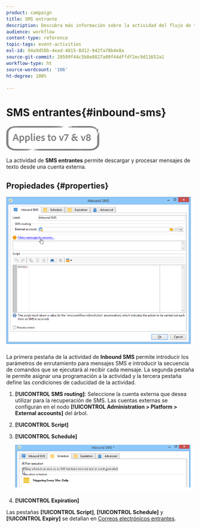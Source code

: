 ```yaml
---
product: campaign
title: SMS entrante
description: Descubra más información sobre la actividad del flujo de trabajo SMS entrante
audience: workflow
content-type: reference
topic-tags: event-activities
exl-id: 94a9d50b-4ead-4815-8d12-942fa78b4e8a
source-git-commit: 20509f44c5b8e0827a09f44dffdf2ec9d11652a1
workflow-type: ht
source-wordcount: '106'
ht-degree: 100%

---
```


# SMS entrantes{#inbound-sms}

![](../../assets/common.svg)

La actividad de **SMS entrantes** permite descargar y procesar mensajes de texto desde una cuenta externa.

## Propiedades {#properties}

![](assets/sms_rec_edit.png)

La primera pestaña de la actividad de **Inbound SMS** permite introducir los parámetros de enrutamiento para mensajes SMS e introducir la secuencia de comandos que se ejecutará al recibir cada mensaje. La segunda pestaña le permite asignar una programación a la actividad y la tercera pestaña define las condiciones de caducidad de la actividad.

1. **[!UICONTROL SMS routing]**: Seleccione la cuenta externa que desea utilizar para la recuperación de SMS. Las cuentas externas se configuran en el nodo **[!UICONTROL Administration > Platform > External accounts]** del árbol.
1. **[!UICONTROL Script]**
1. **[!UICONTROL Schedule]**

   ![](assets/sms_rec_edit_2.png)

1. **[!UICONTROL Expiration]**

Las pestañas **[!UICONTROL Script]**, **[!UICONTROL Schedule]** y **[!UICONTROL Expiry]** se detallan en [Correos electrónicos entrantes](inbound-emails.md).
